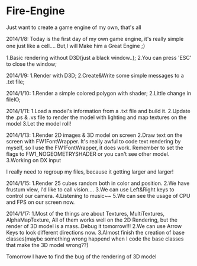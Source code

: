Fire-Engine
===========

Just want to create a game engine of my own, that's all

2014/1/8:
  Today is the first day of my own game engine, it's really simple one just like a cell.... 
  But,I will Make him a Great Engine ;）
  
  1.Basic rendering without D3D(just a black window..);
  2.You can press 'ESC' to close the window;
  
2014/1/9:
  1.Render with D3D;
  2.Create&Write some simple messages to a .txt file;
  
2014/1/10:
  1.Render a simple colored polygon with shader;
  2.Little change in fileIO;
  
2014/1/11:
  1.Load a model's information from a .txt file and build it.
  2.Update the .ps & .vs file to render the model with lighting and map textures on the model
  3.Let the model roll!
  
2014/1/13:
  1.Render 2D images & 3D model on screen
  2.Draw text on the screen with FW1FontWrapper. It's really awful to code text rendering by myself, so I use the FW1FontWrapper, it does work. Remember to set the flags to FW1_NOGEOMETRYSHADER or you can't see other model.
  3.Working on DX input
  
  I really need to regroup my files, because it getting larger and larger!
  
2014/1/15:
  1.Render 25 cubes random both in color and position.
  2.We have frustum view, I'd like to call vision....
  3.We can use Left&Right keys to control our camera.
  4.Listening to music~~
  5.We can see the usage of CPU and FPS on our screen now.
  
2014/1/17:
  1.Most of the things are about Textures, MultiTextures, AlphaMapTexture, All of them works well on the 2D Rendering, but the render of 3D model is a mass..Debug it tomorrow!!!
  2.We can use Arrow Keys to look different directions now.
  3.Almost finish the creation of base classes(maybe something wrong happend when I code the base classes that make the 3D model wrong??)
  
  Tomorrow I have to find the bug of the rendering of 3D model
